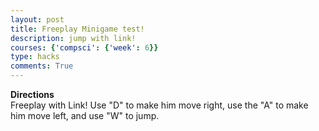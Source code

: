 ```yaml
---
layout: post
title: Freeplay Minigame test!
description: jump with link!
courses: {'compsci': {'week': 6}}
type: hacks
comments: True
---
```


**Directions**  
Freeplay with Link! Use "D" to make him move right, use the "A" to make him move left, and use "W" to jump.  

<!DOCTYPE html>
<html>
<head>
    <title>Flip or Freeze!</title>
</head>
<body>
    <canvas id="gameCanvas" width="800" height="400"></canvas>
    <script>
        // Get the canvas and its 2D rendering context
        const canvas = document.getElementById('gameCanvas');
        const ctx = canvas.getContext('2d');
        // Load the background image
        const backgroundImage = new Image();
        backgroundImage.src = '{{site.baseurl}}/images/throneroom.jpeg';
        // Load the sprite image
        const spriteImage = new Image();
        spriteImage.src = '{{site.baseurl}}/images/linksprites.png';
        // Define sprite properties
        const spriteWidth = 96; // Width of a single sprite frame
        const spriteHeight = 104; // Height of a single sprite frame
        // Initial sprite position and velocity
        let spriteX = 100;
        let spriteY = canvas.height - spriteHeight;
        let spriteVelocityY = 0;
        // Constants for jump behavior
        const gravity = 0.5;
        const jumpStrength = -10;
        let isJumping = false;
        // Constants for left and right behavior
        let frameX = 0;
        let frameY = 0;
        let maxFrame = 2;
        let isMovingLeft = false;
        let isMovingRight = false;
        let isIdle = true;
        // Function to update sprite animation
        function updateSpriteAnimation() {
            if (frameX < maxFrame) {
                frameX++;
            } else {
                frameX = 0;
            }
        }
        // Function to handle jumping when spacebar is pressed
        function jump() {
            if (!isJumping) {
                spriteVelocityY = jumpStrength;
                isJumping = true;
            }
        }
        // Function to handle moving left when a is pressed
        function moveLeft() {
            isMovingLeft = true;
            isIdle = false;
            frameY = 5;
            maxFrame = 9;
        }
        // Function to handle moving right when d is pressed
        function moveRight() {
            isMovingRight = true;
            isIdle = false;
            frameY = 7;
            maxFrame = 9;
        }
        // Function to handle idle
        function idle() {
            isIdle = true;
            frameY = 0;
            maxFrame = 2;
        }
        // Event listener for key downs
        window.addEventListener('keydown', (event) => {
            if (event.key === 'w') {
                jump();
            } else if (event.key === 'a') {
                moveLeft();
            } else if (event.key === 'd') {
                moveRight();
            }
        });
        // Event listener for key ups
        window.addEventListener('keyup', (event) => {
            if (event.key === 'a') {
                idle();
                isMovingLeft = false;
            } else if (event.key === 'd') {
                idle();
                isMovingRight = false;
            }
        })
        // Game loop
        let framesPerSecond = 30;
        function gameLoop() {
            // Clear the canvas
            ctx.clearRect(0, 0, canvas.width, canvas.height);
            // Draw the background image
            ctx.drawImage(backgroundImage, 0, 0, canvas.width, canvas.height);
            // Update sprite position based on key down left and right
            if (isMovingLeft) {
                spriteX -= 10;
            }
            if (isMovingRight) {
                spriteX += 10;
            }
            // Update the sprite position based on gravity
            spriteVelocityY += gravity;
            spriteY += spriteVelocityY;
            // Check if the sprite has landed
            if (spriteY >= canvas.height - spriteHeight) {
                spriteY = canvas.height - spriteHeight;
                spriteVelocityY = 0;
                isJumping = false;
            }
            // Draw the current sprite frame
            ctx.drawImage(
                spriteImage,
                frameX * spriteWidth, // Adjust the X-coordinate of the frame within the sprite sheet
                frameY * spriteHeight, // The Y-coordinate within the sprite sheet (assuming Y is always 0 for frames)
                spriteWidth, // Width of the frame
                spriteHeight, // Height of the frame
                spriteX, // X-coordinate where the frame is drawn on the canvas
                spriteY, // Y-coordinate where the frame is drawn on the canvas
                spriteWidth, // Width of the frame when drawn on the canvas
                spriteHeight // Height of the frame when drawn on the canvas
            );
            // Update sprite animation
            updateSpriteAnimation();
            // Keeps loop running
            setTimeout(function() {
            requestAnimationFrame(gameLoop);
            }, 1000 / framesPerSecond);
        }
        gameLoop();
    </script>
</body>
</html>